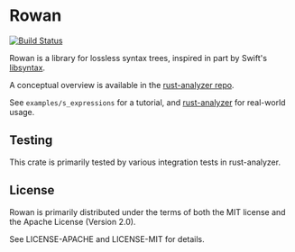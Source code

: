 # Rowan

[![Build Status](https://travis-ci.org/rust-analyzer/rowan.svg?branch=master)](https://travis-ci.org/rust-analyzer/rowan)

Rowan is a library for lossless syntax trees, inspired in part by
Swift's [libsyntax](https://github.com/apple/swift/tree/5e2c815edfd758f9b1309ce07bfc01c4bc20ec23/lib/Syntax).

A conceptual overview is available in the [rust-analyzer repo](https://github.com/rust-analyzer/rust-analyzer/blob/master/docs/dev/syntax.md).

See `examples/s_expressions` for a tutorial, and [rust-analyzer](https://github.com/rust-analyzer/rust-analyzer/) for real-world usage.

## Testing

This crate is primarily tested by various integration tests in rust-analyzer.

## License

Rowan is primarily distributed under the terms of both the MIT
license and the Apache License (Version 2.0).

See LICENSE-APACHE and LICENSE-MIT for details.
